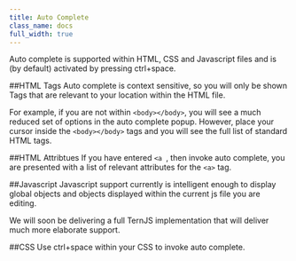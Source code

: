 ```yaml
---
title: Auto Complete
class_name: docs
full_width: true
---
```


Auto complete is supported within HTML, CSS and Javascript files and is (by default) activated by pressing ctrl+space.

##HTML Tags
Auto complete is context sensitive, so you will only be shown Tags that are relevant to your location within the HTML file.

For example, if you are not within `<body></body>`, you will see a much reduced set of options in the auto complete popup. However, place your cursor inside the `<body></body>` tags and you will see the full list of standard HTML tags.

##HTML Attribtues
If you have entered `<a `, then invoke auto complete, you are presented with a list of relevant attributes for the `<a>` tag.

##Javascript
Javascript support currently is intelligent enough to display global objects and objects displayed within the current js file you are editing. 

We will soon be delivering a full TernJS implementation that will deliver much more elaborate support.

##CSS
Use ctrl+space within your CSS to invoke auto complete.